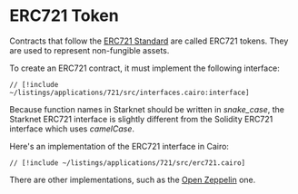 # ERC721 Token

Contracts that follow the [ERC721 Standard](https://eips.ethereum.org/EIPS/eip-721) are called ERC721 tokens. They are used to represent non-fungible assets.

To create an ERC721 contract, it must implement the following interface:

```cairo
// [!include ~/listings/applications/721/src/interfaces.cairo:interface]
```

Because function names in Starknet should be written in _snake_case_, the Starknet ERC721 interface is slightly different from the Solidity ERC721 interface which uses _camelCase_.

Here's an implementation of the ERC721 interface in Cairo:

```cairo
// [!include ~/listings/applications/721/src/erc721.cairo]
```

There are other implementations, such as the [Open Zeppelin](https://docs.openzeppelin.com/contracts-cairo/0.20.0/erc721) one.
